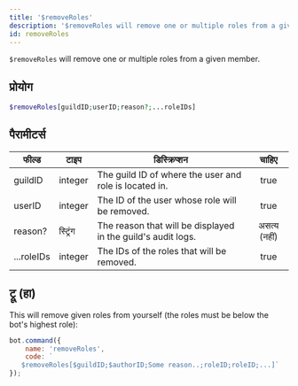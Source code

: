 ```yaml
---
title: '$removeRoles'
description: '$removeRoles will remove one or multiple roles from a given member.'
id: removeRoles
---
```


`$removeRoles` will remove one or multiple roles from a given member.

## प्रोयोग

```php
$removeRoles[guildID;userID;reason?;...roleIDs]
```

## पैरामीटर्स

| फील्ड      | टाइप     | डिस्क्रिप्शन                                                 |    चाहिए     |
| ---------- | -------- | ------------------------------------------------------------ |:------------:|
| guildID    | integer  | The guild ID of where the user and role is located in.       |     true     |
| userID     | integer  | The ID of the user whose role will be removed.               |     true     |
| reason?    | स्ट्रिंग | The reason that will be displayed in the guild's audit logs. | असत्य (नहीं) |
| ...roleIDs | integer  | The IDs of the roles that will be removed.                   |     true     |

## ट्रू (हा)

This will remove given roles from yourself (the roles must be below the bot's highest role):

```javascript
bot.command({
    name: 'removeRoles',
    code: `
   $removeRoles[$guildID;$authorID;Some reason..;roleID;roleID;...]`
});
```
